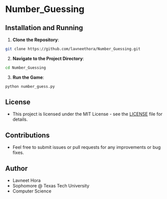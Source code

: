 # Number_Guessing

## Installation and Running

1. **Clone the Repository**:
```bash
git clone https://github.com/lavneethora/Number_Guessing.git
```

2. **Navigate to the Project Directory**:
```bash
cd Number_Guessing
```

3. **Run the Game**:
```bash
python number_guess.py
```




## License

- This project is licensed under the MIT License - see the [LICENSE](LICENSE) file for details.

## Contributions
- Feel free to submit issues or pull requests for any improvements or bug fixes.

## Author

- Lavneet Hora
- Sophomore @ Texas Tech University
- Computer Science

